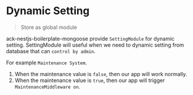 # Dynamic Setting

> Store as global module

ack-nestjs-boilerplate-mongoose provide `SettingModule` for dynamic setting. SettingModule will useful when we need to dynamic setting from database that can `control by admin`.

For example `Maintenance System`.

1. When the maintenance value is `false`, then our app will work normally.
2. When the maintenance value is `true`, then our app will trigger `MaintenanceMiddleware on`.

&nbsp;
